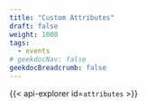 ```yaml
---
title: "Custom Attributes"
draft: false
weight: 1000
tags:
  - events
# geekdocNav: false
geekdocBreadcrumb: false
---
```


{{< api-explorer id=`attributes` >}}

